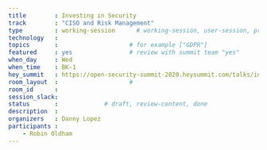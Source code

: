 ```yaml
---
title        : Investing in Security
track        : "CISO and Risk Management"
type         : working-session      # working-session, user-session, product-session
technology   :
topics       :                    # for example ["GDPR"]
featured     : yes                # review with summit team "yes"
when_day     : Wed
when_time    : BK-1
hey_summit   : https://open-security-summit-2020.heysummit.com/talks/investing-in-security/
room_layout  :                    #
room_id      :
session_slack: 
status       :             # draft, review-content, done
description  :
organizers   : Danny Lopez
participants :
    - Robin Oldham
---
```



<!--(add intro)

## WHY

(...)

## What

(...)

## Outcomes

(...)

## References

(...)


## Previous-->
